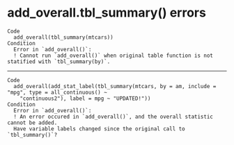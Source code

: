 # add_overall.tbl_summary() errors

    Code
      add_overall(tbl_summary(mtcars))
    Condition
      Error in `add_overall()`:
      ! Cannot run `add_overall()` when original table function is not statified with `tbl_summary(by)`.

---

    Code
      add_overall(add_stat_label(tbl_summary(mtcars, by = am, include = "mpg", type = all_continuous() ~
        "continuous2"), label = mpg ~ "UPDATED!"))
    Condition
      Error in `add_overall()`:
      ! An error occured in `add_overall()`, and the overall statistic cannot be added.
      Have variable labels changed since the original call to `tbl_summary()`?

